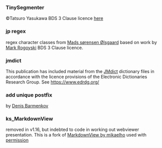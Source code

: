 ### TinySegmenter
©Tatsuro Yasukawa BDS 3 Clause licence [here](https://github.com/SamuraiT/tinysegmenter)

### jp regex
regex character classes from 
[Mads sørensen Ølsgaard](https://github.com/olsgaard/Japanese_nlp_scripts)
 based on work by 
[Mark Rogoyski](https://www.localizingjapan.com/blog/2012/01/20/regular-expressions-for-japanese-text/)
BDS 3 Clause licence. 

### jmdict
This publication has included material from the [JMdict](https://www.edrdg.org/wiki/index.php/JMdict-EDICT_Dictionary_Project) dictionary files in accordance with the licence provisions of the Electronic Dictionaries Research Group. See https://www.edrdg.org/

### add unique postfix
by [Denis Barmenkov](http://code.activestate.com/recipes/577200-make-unique-file-name/)  

### ks_MarkdownView
removed in v1.16, but indebted to code in working out webviewer presentation. 
This is a fork of [MarkdownView by mikaelho](https://github.com/mikaelho/pythonista-markdownview)
used with [permission](https://github.com/mikaelho/pythonista-markdownview/issues/8#event-11203089425)

